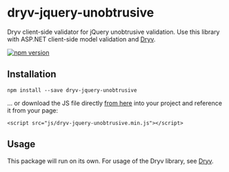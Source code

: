 ﻿# dryv-jquery-unobtrusive

Dryv client-side validator for jQuery unobtrusive validation. Use this library with ASP.NET client-side model validation and [Dryv](https://github.com/mhusseini/Dryv).

[![npm version](https://badge.fury.io/js/dryv-jquery-unobtrusive.svg)](https://badge.fury.io/js/dryv-jquery-unobtrusive)

## Installation
```
npm install --save dryv-jquery-unobtrusive 
```
... or download the JS file directly [from here](https://github.com/mhusseini/dryv-jquery-unobtrusive/blob/master/dist/dryv-jquery-unobtrusive.min.js) into your project and reference it from your page:
```
<script src="js/dryv-jquery-unobtrusive.min.js"></script>
```

## Usage
This package will run on its own. For usage of the Dryv library, see [Dryv](https://github.com/mhusseini/Dryv).
